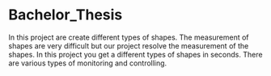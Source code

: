 # Bachelor_Thesis
In this project are create different  types of shapes. The measurement of shapes are very difficult but our project resolve the  measurement of the shapes. In this project you get a different types of shapes in seconds. There  are various types of monitoring and controlling.
